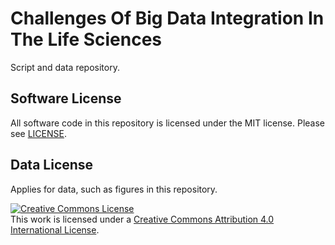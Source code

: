 # Challenges Of Big Data Integration In The Life Sciences
Script and data repository.

## Software License
All software code in this repository is licensed under the MIT license. Please see [LICENSE](https://raw.githubusercontent.com/qbicsoftware/bigdatabio-2018-pub/master/LICENSE).

## Data License
Applies for data, such as figures in this repository.

<a rel="license" href="http://creativecommons.org/licenses/by/4.0/"><img alt="Creative Commons License" style="border-width:0" src="https://i.creativecommons.org/l/by/4.0/88x31.png" /></a><br />This work is licensed under a <a rel="license" href="http://creativecommons.org/licenses/by/4.0/">Creative Commons Attribution 4.0 International License</a>.
